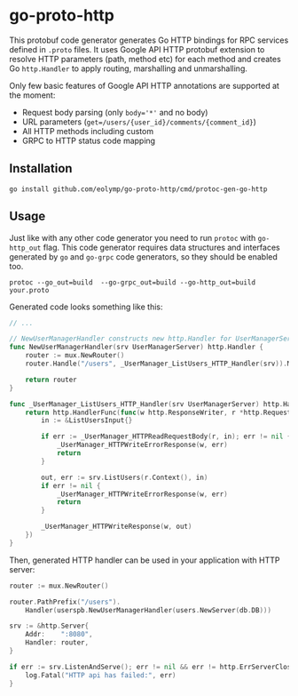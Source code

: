 # go-proto-http

This protobuf code generator generates Go HTTP bindings for RPC services defined in `.proto` files. 
It uses Google API HTTP protobuf extension to resolve HTTP parameters (path, method etc) for each method and creates Go `http.Handler` to apply routing, marshalling and unmarshalling.

Only few basic features of Google API HTTP annotations are supported at the moment:

- Request body parsing (only `body='*'` and no body)
- URL parameters (`get=/users/{user_id}/comments/{comment_id}`)
- All HTTP methods including custom
- GRPC to HTTP status code mapping

## Installation

```
go install github.com/eolymp/go-proto-http/cmd/protoc-gen-go-http
```

## Usage

Just like with any other code generator you need to run `protoc` with `go-http_out` flag. This code generator requires data structures and interfaces generated by `go` and `go-grpc` code generators, so they should be enabled too.

```
protoc --go_out=build  --go-grpc_out=build --go-http_out=build your.proto
```

Generated code looks something like this:

```go
// ...

// NewUserManagerHandler constructs new http.Handler for UserManagerServer
func NewUserManagerHandler(srv UserManagerServer) http.Handler {
	router := mux.NewRouter()
	router.Handle("/users", _UserManager_ListUsers_HTTP_Handler(srv)).Methods("GET")

	return router
}

func _UserManager_ListUsers_HTTP_Handler(srv UserManagerServer) http.Handler {
	return http.HandlerFunc(func(w http.ResponseWriter, r *http.Request) {
		in := &ListUsersInput{}

		if err := _UserManager_HTTPReadRequestBody(r, in); err != nil {
			_UserManager_HTTPWriteErrorResponse(w, err)
			return
		}

		out, err := srv.ListUsers(r.Context(), in)
		if err != nil {
			_UserManager_HTTPWriteErrorResponse(w, err)
			return
		}

		_UserManager_HTTPWriteResponse(w, out)
	})
}
```

Then, generated HTTP handler can be used in your application with HTTP server:

```go
router := mux.NewRouter()

router.PathPrefix("/users").
	Handler(userspb.NewUserManagerHandler(users.NewServer(db.DB)))

srv := &http.Server{
	Addr:    ":8080",
	Handler: router,
}

if err := srv.ListenAndServe(); err != nil && err != http.ErrServerClosed {
	log.Fatal("HTTP api has failed:", err)
}
```
